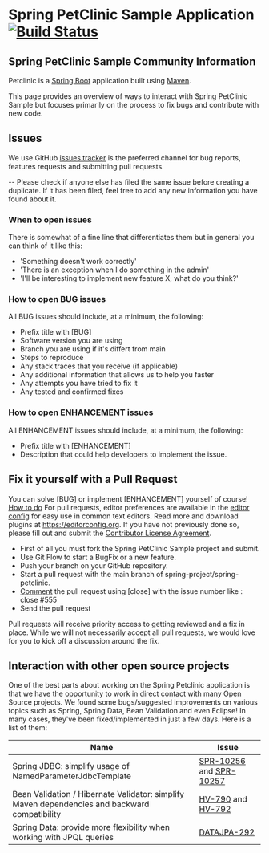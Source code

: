# Spring PetClinic Sample Application [![Build Status](https://travis-ci.org/spring-projects/spring-petclinic.png?branch=main)](https://travis-ci.org/spring-projects/spring-petclinic/)

## Spring PetClinic Sample Community Information

Petclinic is a [Spring Boot](https://spring.io/guides/gs/spring-boot) application built using [Maven](https://spring.io/guides/gs/maven/). 


This page provides an overview of ways to interact with Spring PetClinic Sample but focuses primarily on the process to fix bugs and contribute with new code.

## Issues

We use GitHub [issues tracker](https://github.com/spring-projects/spring-petclinic/issues) is the preferred channel for bug reports, features requests and submitting pull requests.

-- Please check if anyone else has filed the same issue before creating a duplicate. If it has been filed, feel free to add any new information you have found about it.

### When to open issues

There is somewhat of a fine line that differentiates them but in general you can think of it like this:

- 'Something doesn't work correctly' 
- 'There is an exception when I do something in the admin'
- 'I'll be interesting to implement new feature X, what do you think?'

### How to open BUG issues
All BUG issues should include, at a minimum, the following:

- Prefix title with [BUG]
- Software version you are using
- Branch you are using if it's differt from main
- Steps to reproduce
- Any stack traces that you receive (if applicable)
- Any additional information that allows us to help you faster
- Any attempts you have tried to fix it
- Any tested and confirmed fixes

### How to open ENHANCEMENT issues
All ENHANCEMENT issues should include, at a minimum, the following:

- Prefix title with [ENHANCEMENT]
- Description that could help developers to implement the issue.


## Fix it yourself with a Pull Request
You can solve [BUG] or implement [ENHANCEMENT] yourself of course! [How to do](https://help.github.com/articles/using-pull-requests)
For pull requests, editor preferences are available in the [editor config](.editorconfig) for easy use in common text editors. Read more and download plugins at <https://editorconfig.org>. If you have not previously done so, please fill out and submit the [Contributor License Agreement](https://cla.pivotal.io/sign/spring).
 
- First of all you must fork the Spring PetClinic Sample project and submit. 
- Use Git Flow to start a BugFix or a new feature.
- Push your branch on your GitHub repository.
- Start a pull request with the main branch of spring-project/spring-petclinic.
- [Comment](https://docs.github.com/en/free-pro-team@latest/github/collaborating-with-issues-and-pull-requests/commenting-on-a-pull-request) the pull request using [close] with the issue number like : close #555
- Send the pull request
 
Pull requests will receive priority access to getting reviewed and a fix in place. While we will not necessarily accept all pull requests, we would love for you to kick off a discussion around the fix.


## Interaction with other open source projects

One of the best parts about working on the Spring Petclinic application is that we have the opportunity to work in direct contact with many Open Source projects. We found some bugs/suggested improvements on various topics such as Spring, Spring Data, Bean Validation and even Eclipse! In many cases, they've been fixed/implemented in just a few days.
Here is a list of them:

| Name | Issue |
|------|-------|
| Spring JDBC: simplify usage of NamedParameterJdbcTemplate | [SPR-10256](https://jira.springsource.org/browse/SPR-10256) and [SPR-10257](https://jira.springsource.org/browse/SPR-10257) |
| Bean Validation / Hibernate Validator: simplify Maven dependencies and backward compatibility |[HV-790](https://hibernate.atlassian.net/browse/HV-790) and [HV-792](https://hibernate.atlassian.net/browse/HV-792) |
| Spring Data: provide more flexibility when working with JPQL queries | [DATAJPA-292](https://jira.springsource.org/browse/DATAJPA-292) |
